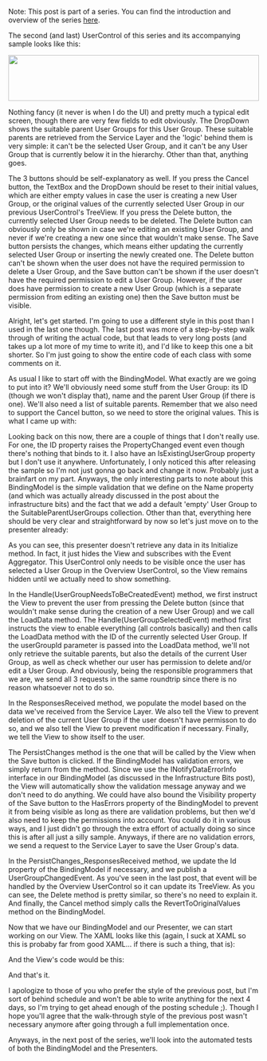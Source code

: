 Note: This post is part of a series. You can find the introduction and overview of the series <a href="/blog/2010/08/mvp-in-silverlightwpf-series">here</a>.

The second (and last) UserControl of this series and its accompanying sample looks like this:

<a href="/blog/wp-content/uploads/2010/08/sample_details1.png"><img src="/blog/wp-content/uploads/2010/08/sample_details1.png" alt="" title="sample_details" width="503" height="92" class="aligncenter size-full wp-image-2463" /></a>

Nothing fancy (it never is when I do the UI) and pretty much a typical edit screen, though there are very few fields to edit obviously. The DropDown shows the suitable parent User Groups for this User Group.  These suitable parents are retrieved from the Service Layer and the 'logic' behind them is very simple: it can't be the selected User Group, and it can't be any User Group that is currently below it in the hierarchy.  Other than that, anything goes. 

The 3 buttons should be self-explanatory as well. If you press the Cancel button, the TextBox and the DropDown should be reset to their initial values, which are either empty values in case the user is creating a new User Group, or the original values of the currently selected User Group in our previous UserControl's TreeView.  If you press the Delete button, the currently selected User Group needs to be deleted.  The Delete button can obviously only be shown in case we're editing an existing User Group, and never if we're creating a new one since that wouldn't make sense.  The Save button persists the changes, which means either updating the currently selected User Group or inserting the newly created one.  The Delete button can't be shown when the user does not have the required permission to delete a User Group, and the Save button can't be shown if the user doesn't have the required permission to edit a User Group.  However, if the user does have permission to create a new User Group (which is a separate permission from editing an existing one) then the Save button must be visible.

Alright, let's get started.  I'm going to use a different style in this post than I used in the last one though.  The last post was more of a step-by-step walk through of writing the actual code, but that leads to very long posts (and takes up a lot more of my time to write it), and I'd like to keep this one a bit shorter.  So I'm just going to show the entire code of each class with some comments on it. 

As usual I like to start off with the BindingModel.  What exactly are we going to put into it? We'll obviously need some stuff from the User Group: its ID (though we won't display that), name and the parent User Group (if there is one).  We'll also need a list of suitable parents.  Remember that we also need to support the Cancel button, so we need to store the original values.  This is what I came up with:

<script src="https://gist.github.com/3728097.js?file=s1.cs"></script>

Looking back on this now, there are a couple of things that I don't really use.  For one, the ID property raises the PropertyChanged event even though there's nothing that binds to it.  I also have an IsExistingUserGroup property but I don't use it anywhere.  Unfortunately, I only noticed this after releasing the sample so I'm not just gonna go back and change it now.  Probably just a brainfart on my part. Anyways, the only interesting parts to note about this BindingModel is the simple validation that we define on the Name property (and which was actually already discussed in the post about the infrastructure bits) and the fact that we add a default 'empty' User Group to the SuitableParentUserGroups collection.  Other than that, everything here should be very clear and straightforward by now so let's just move on to the presenter already:

<script src="https://gist.github.com/3728097.js?file=s2.cs"></script>

As you can see, this presenter doesn't retrieve any data in its Initialize method.  In fact, it just hides the View and subscribes with the Event Aggregator.  This UserControl only needs to be visible once the user has selected a User Group in the Overview UserControl, so the View remains hidden until we actually need to show something.  

In the Handle(UserGroupNeedsToBeCreatedEvent) method, we first instruct the View to prevent the user from pressing the Delete button (since that wouldn't make sense during the creation of a new User Group) and we call the LoadData method.  The Handle(UserGroupSelectedEvent) method first instructs the view to enable everything (all controls basically) and then calls the LoadData method with the ID of the currently selected User Group.  If the userGroupId parameter is passed into the LoadData method, we'll not only retrieve the suitable parents, but also the details of the current User Group, as well as check whether our user has permission to delete and/or edit a User Group.  And obviously, being the responsible programmers that we are, we send all 3 requests in the same roundtrip since there is no reason whatsoever not to do so.

In the ResponsesReceived method, we populate the model based on the data we've received from the Service Layer.  We also tell the View to prevent deletion of the current User Group if the user doesn't have permisson to do so, and we also tell the View to prevent modification if necessary.  Finally, we tell the View to show itself to the user.

The PersistChanges method is the one that will be called by the View when the Save button is clicked.  If the BindingModel has validation errors, we simply return from the method.  Since we use the INotifyDataErrorInfo interface in our BindingModel (as discussed in the Infrastructure Bits post), the View will automatically show the validation message anyway and we don't need to do anything.  We could have also bound the Visibility property of the Save button to the HasErrors property of the BindingModel to prevent it from being visible as long as there are validation problems, but then we'd also need to keep the permissions into account.  You could do it in various ways, and I just didn't go through the extra effort of actually doing so since this is after all just a silly sample.  Anyways, if there are no validation errors, we send a request to the Service Layer to save the User Group's data.

In the PersistChanges_ResponsesReceived method, we update the Id property of the BindingModel if necessary, and we publish a UserGroupChangedEvent.  As you've seen in the last post, that event will be handled by the Overview UserControl so it can update its TreeView.  As you can see, the Delete method is pretty similar, so there's no need to explain it.  And finally, the Cancel method simply calls the RevertToOriginalValues method on the BindingModel.

Now that we have our BindingModel and our Presenter, we can start working on our View.  The XAML looks like this (again, I suck at XAML so this is probaby far from good XAML... if there is such a thing, that is):

<script src="https://gist.github.com/3728097.js?file=s3.xaml"></script>

And the View's code would be this:

<script src="https://gist.github.com/3728097.js?file=s4.cs"></script>

And that's it.

I apologize to those of you who prefer the style of the previous post, but I'm sort of behind schedule and won't be able to write anything for the next 4 days, so I'm trying to get ahead enough of the posting schedule ;).  Though I hope you'll agree that the walk-through style of the previous post wasn't necessary anymore after going through a full implementation once.

Anyways, in the next post of the series, we'll look into the automated tests of both the BindingModel and the Presenters.